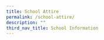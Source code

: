 ```yaml
---
title: School Attire
permalink: /school-attire/
description: ""
third_nav_title: School Information
---
```

